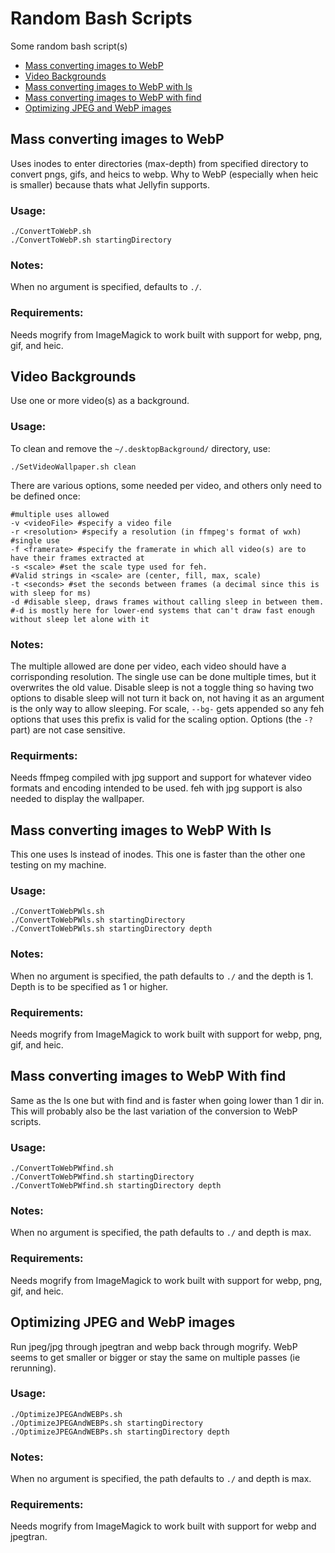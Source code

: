 # Random Bash Scripts

Some random bash script(s)

 - [Mass converting images to WebP](#mass-converting-images-to-webp)
 - [Video Backgrounds](#video-backgrounds)
 - [Mass converting images to WebP with ls](#mass-converting-images-to-webp-with-ls)
 - [Mass converting images to WebP with find](#mass-converting-images-to-webp-with-find)
 - [Optimizing JPEG and WebP images](#optimizing-jpeg-and-webp-images)

## Mass converting images to WebP

Uses inodes to enter directories (max-depth) from specified directory to convert pngs, gifs, and heics to webp.
Why to WebP (especially when heic is smaller) because thats what Jellyfin supports.

### Usage:

```
./ConvertToWebP.sh
./ConvertToWebP.sh startingDirectory
```

### Notes:

When no argument is specified, defaults to `./`.

### Requirements:

Needs mogrify from ImageMagick to work built with support for webp, png, gif, and heic.

## Video Backgrounds

Use one or more video(s) as a background.

### Usage:

To clean and remove the `~/.desktopBackground/` directory, use:
```
./SetVideoWallpaper.sh clean
```
There are various options, some needed per video, and others only need to be defined once:
```
#multiple uses allowed
-v <videoFile> #specify a video file
-r <resolution> #specify a resolution (in ffmpeg's format of wxh)
#single use
-f <framerate> #specify the framerate in which all video(s) are to have their frames extracted at
-s <scale> #set the scale type used for feh.
#Valid strings in <scale> are (center, fill, max, scale)
-t <seconds> #set the seconds between frames (a decimal since this is with sleep for ms)
-d #disable sleep, draws frames without calling sleep in between them.
#-d is mostly here for lower-end systems that can't draw fast enough without sleep let alone with it
```

### Notes:

The multiple allowed are done per video, each video should have a corrisponding resolution.
The single use can be done multiple times, but it overwrites the old value.
Disable sleep is not a toggle thing so having two options to disable sleep will not turn it back on, not having it as an argument is the only way to allow sleeping.
For scale, `--bg-` gets appended so any feh options that uses this prefix is valid for the scaling option.
Options (the `-?` part) are not case sensitive.

### Requirments:

Needs ffmpeg compiled with jpg support and support for whatever video formats and encoding intended to be used. feh with jpg support is also needed to display the wallpaper.

## Mass converting images to WebP With ls

This one uses ls instead of inodes. This one is faster than the other one testing on my machine.

### Usage:

```
./ConvertToWebPWls.sh
./ConvertToWebPWls.sh startingDirectory
./ConvertToWebPWls.sh startingDirectory depth
```

### Notes:

When no argument is specified, the path defaults to `./` and the depth is 1.
Depth is to be specified as 1 or higher.

### Requirements:

Needs mogrify from ImageMagick to work built with support for webp, png, gif, and heic.

## Mass converting images to WebP With find

Same as the ls one but with find and is faster when going lower than 1 dir in. This will probably also be the last variation of the conversion to WebP scripts.

### Usage:

```
./ConvertToWebPWfind.sh
./ConvertToWebPWfind.sh startingDirectory
./ConvertToWebPWfind.sh startingDirectory depth
```

### Notes:

When no argument is specified, the path defaults to `./` and depth is max.

### Requirements:

Needs mogrify from ImageMagick to work built with support for webp, png, gif, and heic.

## Optimizing JPEG and WebP images

Run jpeg/jpg through jpegtran and webp back through mogrify. WebP seems to get smaller or bigger or stay the same on multiple passes (ie rerunning).

### Usage:

```
./OptimizeJPEGAndWEBPs.sh
./OptimizeJPEGAndWEBPs.sh startingDirectory
./OptimizeJPEGAndWEBPs.sh startingDirectory depth
```

### Notes:

When no argument is specified, the path defaults to `./` and depth is max.

### Requirements:

Needs mogrify from ImageMagick to work built with support for webp and jpegtran.

